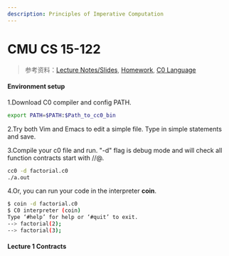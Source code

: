 ```yaml
---
description: Principles of Imperative Computation
---
```


# CMU CS 15-122

> 参考资料：[Lecture Notes/Slides](https://www.cs.cmu.edu/~15122/schedule.shtml), [Homework](http://www.cs.cmu.edu/~fp/courses/15122-f15/assignments.html), [C0 Language](http://c0.typesafety.net/tutorial/)

#### Environment setup

1.Download C0 compiler and config PATH.

```bash
export PATH=$PATH:$Path_to_cc0_bin
```

2.Try both Vim and Emacs to edit a simple file. Type in simple statements and save.

3.Compile your c0 file and run. "-d" flag is debug mode and will check all function contracts start with //@.

```bash
cc0 -d factorial.c0
./a.out
```

4.Or, you can run your code in the interpreter **coin**.

```bash
$ coin -d factorial.c0
$ C0 interpreter (coin)
Type ‘#help’ for help or ‘#quit’ to exit.
--> factorial(2);
--> factorial(3);
```

#### Lecture 1 Contracts

